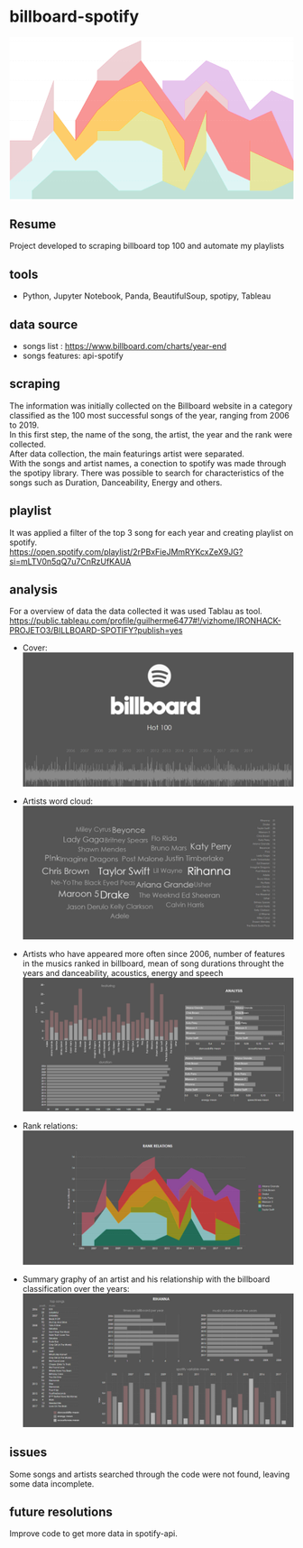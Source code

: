 # billboard-spotify
![alt text](https://github.com/Guilhermegcz/billboard-spotify/blob/master/images/gif-top-graph2.gif)

## Resume
Project developed to scraping billboard top 100 and automate my playlists  

## tools
 - Python, Jupyter Notebook, Panda, BeautifulSoup, spotipy, Tableau  

## data source
- songs list : https://www.billboard.com/charts/year-end  
- songs features: api-spotify

## scraping
The information was initially collected on the Billboard website in a category classified as the 100 most successful songs of the year, ranging from 2006 to 2019.  
In this first step, the name of the song, the artist, the year and the rank were collected.  
After data collection, the main featurings artist were separated.  
With the songs and artist names, a conection to spotify was made through the spotipy library. There was possible to search for characteristics of the songs such as Duration, Danceability, Energy and others.  

## playlist
It was applied a filter of the top 3 song for each year and creating playlist on spotify.  
https://open.spotify.com/playlist/2rPBxFieJMmRYKcxZeX9JG?si=mLTV0n5qQ7u7CnRzUfKAUA

## analysis
For a overview of data the data collected it was used Tablau as tool.  
https://public.tableau.com/profile/guilherme6477#!/vizhome/IRONHACK-PROJETO3/BILLBOARD-SPOTIFY?publish=yes

- Cover:
![alt text](https://github.com/Guilhermegcz/billboard-spotify/blob/master/images/board1.jpg)

- Artists word cloud:
![alt text](https://github.com/Guilhermegcz/billboard-spotify/blob/master/images/board2.jpg)

- Artists who have appeared more often since 2006, number of features in the musics ranked in billboard, mean of song durations throught the years and danceability, acoustics, energy and speech
![alt text](https://github.com/Guilhermegcz/billboard-spotify/blob/master/images/board3.jpg)

- Rank relations: 
![alt text](https://github.com/Guilhermegcz/billboard-spotify/blob/master/images/board4.jpg)

- Summary graphy of an artist and his relationship with the billboard classification over the years:
![alt text](https://github.com/Guilhermegcz/billboard-spotify/blob/master/images/board5.jpg)

## issues
Some songs and artists searched through the code were not found, leaving some data incomplete.


## future resolutions
Improve code to get more data in spotify-api.
